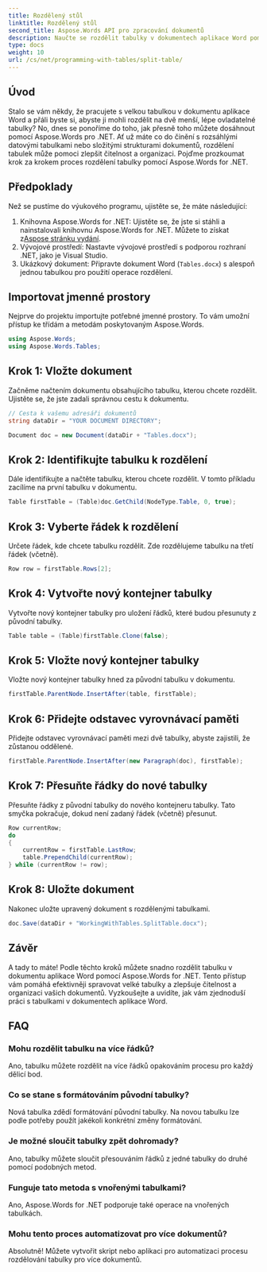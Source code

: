 ```yaml
---
title: Rozdělený stůl
linktitle: Rozdělený stůl
second_title: Aspose.Words API pro zpracování dokumentů
description: Naučte se rozdělit tabulky v dokumentech aplikace Word pomocí Aspose.Words for .NET. Náš podrobný průvodce usnadňuje a zefektivňuje správu stolu.
type: docs
weight: 10
url: /cs/net/programming-with-tables/split-table/
---
```

## Úvod

Stalo se vám někdy, že pracujete s velkou tabulkou v dokumentu aplikace Word a přáli byste si, abyste ji mohli rozdělit na dvě menší, lépe ovladatelné tabulky? No, dnes se ponoříme do toho, jak přesně toho můžete dosáhnout pomocí Aspose.Words pro .NET. Ať už máte co do činění s rozsáhlými datovými tabulkami nebo složitými strukturami dokumentů, rozdělení tabulek může pomoci zlepšit čitelnost a organizaci. Pojďme prozkoumat krok za krokem proces rozdělení tabulky pomocí Aspose.Words for .NET.

## Předpoklady

Než se pustíme do výukového programu, ujistěte se, že máte následující:

1.  Knihovna Aspose.Words for .NET: Ujistěte se, že jste si stáhli a nainstalovali knihovnu Aspose.Words for .NET. Můžete to získat z[Aspose stránku vydání](https://releases.aspose.com/words/net/).
2. Vývojové prostředí: Nastavte vývojové prostředí s podporou rozhraní .NET, jako je Visual Studio.
3. Ukázkový dokument: Připravte dokument Word (`Tables.docx`) s alespoň jednou tabulkou pro použití operace rozdělení.

## Importovat jmenné prostory

Nejprve do projektu importujte potřebné jmenné prostory. To vám umožní přístup ke třídám a metodám poskytovaným Aspose.Words.

```csharp
using Aspose.Words;
using Aspose.Words.Tables;
```

## Krok 1: Vložte dokument

Začněme načtením dokumentu obsahujícího tabulku, kterou chcete rozdělit. Ujistěte se, že jste zadali správnou cestu k dokumentu.

```csharp
// Cesta k vašemu adresáři dokumentů
string dataDir = "YOUR DOCUMENT DIRECTORY";

Document doc = new Document(dataDir + "Tables.docx");
```

## Krok 2: Identifikujte tabulku k rozdělení

Dále identifikujte a načtěte tabulku, kterou chcete rozdělit. V tomto příkladu zacílíme na první tabulku v dokumentu.

```csharp
Table firstTable = (Table)doc.GetChild(NodeType.Table, 0, true);
```

## Krok 3: Vyberte řádek k rozdělení

Určete řádek, kde chcete tabulku rozdělit. Zde rozdělujeme tabulku na třetí řádek (včetně).

```csharp
Row row = firstTable.Rows[2];
```

## Krok 4: Vytvořte nový kontejner tabulky

Vytvořte nový kontejner tabulky pro uložení řádků, které budou přesunuty z původní tabulky.

```csharp
Table table = (Table)firstTable.Clone(false);
```

## Krok 5: Vložte nový kontejner tabulky

Vložte nový kontejner tabulky hned za původní tabulku v dokumentu.

```csharp
firstTable.ParentNode.InsertAfter(table, firstTable);
```

## Krok 6: Přidejte odstavec vyrovnávací paměti

Přidejte odstavec vyrovnávací paměti mezi dvě tabulky, abyste zajistili, že zůstanou oddělené.

```csharp
firstTable.ParentNode.InsertAfter(new Paragraph(doc), firstTable);
```

## Krok 7: Přesuňte řádky do nové tabulky

Přesuňte řádky z původní tabulky do nového kontejneru tabulky. Tato smyčka pokračuje, dokud není zadaný řádek (včetně) přesunut.

```csharp
Row currentRow;
do
{
    currentRow = firstTable.LastRow;
    table.PrependChild(currentRow);
} while (currentRow != row);
```

## Krok 8: Uložte dokument

Nakonec uložte upravený dokument s rozdělenými tabulkami.

```csharp
doc.Save(dataDir + "WorkingWithTables.SplitTable.docx");
```

## Závěr

A tady to máte! Podle těchto kroků můžete snadno rozdělit tabulku v dokumentu aplikace Word pomocí Aspose.Words for .NET. Tento přístup vám pomáhá efektivněji spravovat velké tabulky a zlepšuje čitelnost a organizaci vašich dokumentů. Vyzkoušejte a uvidíte, jak vám zjednoduší práci s tabulkami v dokumentech aplikace Word.

## FAQ

### Mohu rozdělit tabulku na více řádků?
Ano, tabulku můžete rozdělit na více řádků opakováním procesu pro každý dělicí bod.

### Co se stane s formátováním původní tabulky?
Nová tabulka zdědí formátování původní tabulky. Na novou tabulku lze podle potřeby použít jakékoli konkrétní změny formátování.

### Je možné sloučit tabulky zpět dohromady?
Ano, tabulky můžete sloučit přesouváním řádků z jedné tabulky do druhé pomocí podobných metod.

### Funguje tato metoda s vnořenými tabulkami?
Ano, Aspose.Words for .NET podporuje také operace na vnořených tabulkách.

### Mohu tento proces automatizovat pro více dokumentů?
Absolutně! Můžete vytvořit skript nebo aplikaci pro automatizaci procesu rozdělování tabulky pro více dokumentů.